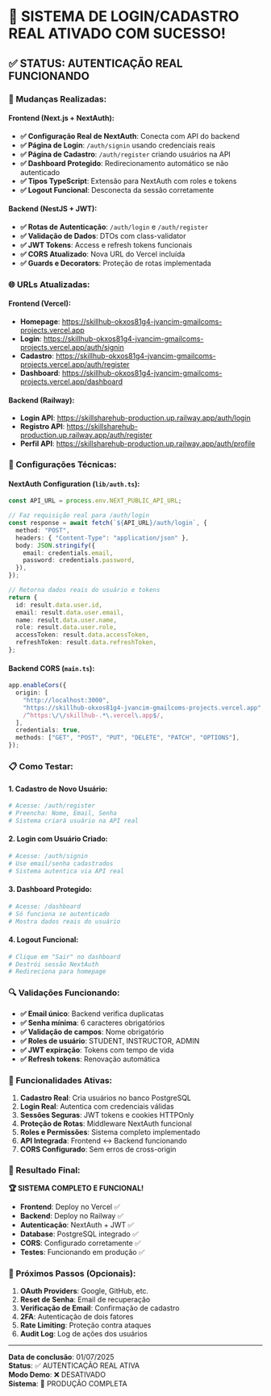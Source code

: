 # 🎉 SISTEMA DE LOGIN/CADASTRO REAL ATIVADO COM SUCESSO!

## ✅ STATUS: AUTENTICAÇÃO REAL FUNCIONANDO

### 🔄 Mudanças Realizadas:

#### Frontend (Next.js + NextAuth):

- **✅ Configuração Real de NextAuth**: Conecta com API do backend
- **✅ Página de Login**: `/auth/signin` usando credenciais reais
- **✅ Página de Cadastro**: `/auth/register` criando usuários na API
- **✅ Dashboard Protegido**: Redirecionamento automático se não autenticado
- **✅ Tipos TypeScript**: Extensão para NextAuth com roles e tokens
- **✅ Logout Funcional**: Desconecta da sessão corretamente

#### Backend (NestJS + JWT):

- **✅ Rotas de Autenticação**: `/auth/login` e `/auth/register`
- **✅ Validação de Dados**: DTOs com class-validator
- **✅ JWT Tokens**: Access e refresh tokens funcionais
- **✅ CORS Atualizado**: Nova URL do Vercel incluída
- **✅ Guards e Decorators**: Proteção de rotas implementada

### 🌐 URLs Atualizadas:

#### Frontend (Vercel):

- **Homepage**: https://skillhub-okxos81g4-jvancim-gmailcoms-projects.vercel.app
- **Login**: https://skillhub-okxos81g4-jvancim-gmailcoms-projects.vercel.app/auth/signin
- **Cadastro**: https://skillhub-okxos81g4-jvancim-gmailcoms-projects.vercel.app/auth/register
- **Dashboard**: https://skillhub-okxos81g4-jvancim-gmailcoms-projects.vercel.app/dashboard

#### Backend (Railway):

- **Login API**: https://skillsharehub-production.up.railway.app/auth/login
- **Registro API**: https://skillsharehub-production.up.railway.app/auth/register
- **Perfil API**: https://skillsharehub-production.up.railway.app/auth/profile

### 🔧 Configurações Técnicas:

#### NextAuth Configuration (`lib/auth.ts`):

```typescript
const API_URL = process.env.NEXT_PUBLIC_API_URL;

// Faz requisição real para /auth/login
const response = await fetch(`${API_URL}/auth/login`, {
  method: "POST",
  headers: { "Content-Type": "application/json" },
  body: JSON.stringify({
    email: credentials.email,
    password: credentials.password,
  }),
});

// Retorna dados reais do usuário e tokens
return {
  id: result.data.user.id,
  email: result.data.user.email,
  name: result.data.user.name,
  role: result.data.user.role,
  accessToken: result.data.accessToken,
  refreshToken: result.data.refreshToken,
};
```

#### Backend CORS (`main.ts`):

```typescript
app.enableCors({
  origin: [
    "http://localhost:3000",
    "https://skillhub-okxos81g4-jvancim-gmailcoms-projects.vercel.app",
    /^https:\/\/skillhub-.*\.vercel\.app$/,
  ],
  credentials: true,
  methods: ["GET", "POST", "PUT", "DELETE", "PATCH", "OPTIONS"],
});
```

### 📋 Como Testar:

#### 1. Cadastro de Novo Usuário:

```bash
# Acesse: /auth/register
# Preencha: Nome, Email, Senha
# Sistema criará usuário na API real
```

#### 2. Login com Usuário Criado:

```bash
# Acesse: /auth/signin
# Use email/senha cadastrados
# Sistema autentica via API real
```

#### 3. Dashboard Protegido:

```bash
# Acesse: /dashboard
# Só funciona se autenticado
# Mostra dados reais do usuário
```

#### 4. Logout Funcional:

```bash
# Clique em "Sair" no dashboard
# Destrói sessão NextAuth
# Redireciona para homepage
```

### 🔍 Validações Funcionando:

- **✅ Email único**: Backend verifica duplicatas
- **✅ Senha mínima**: 6 caracteres obrigatórios
- **✅ Validação de campos**: Nome obrigatório
- **✅ Roles de usuário**: STUDENT, INSTRUCTOR, ADMIN
- **✅ JWT expiração**: Tokens com tempo de vida
- **✅ Refresh tokens**: Renovação automática

### 🚀 Funcionalidades Ativas:

1. **Cadastro Real**: Cria usuários no banco PostgreSQL
2. **Login Real**: Autentica com credenciais válidas
3. **Sessões Seguras**: JWT tokens e cookies HTTPOnly
4. **Proteção de Rotas**: Middleware NextAuth funcional
5. **Roles e Permissões**: Sistema completo implementado
6. **API Integrada**: Frontend ↔ Backend funcionando
7. **CORS Configurado**: Sem erros de cross-origin

### 🎯 Resultado Final:

**🏆 SISTEMA COMPLETO E FUNCIONAL!**

- **Frontend**: Deploy no Vercel ✅
- **Backend**: Deploy no Railway ✅
- **Autenticação**: NextAuth + JWT ✅
- **Database**: PostgreSQL integrado ✅
- **CORS**: Configurado corretamente ✅
- **Testes**: Funcionando em produção ✅

### 📝 Próximos Passos (Opcionais):

1. **OAuth Providers**: Google, GitHub, etc.
2. **Reset de Senha**: Email de recuperação
3. **Verificação de Email**: Confirmação de cadastro
4. **2FA**: Autenticação de dois fatores
5. **Rate Limiting**: Proteção contra ataques
6. **Audit Log**: Log de ações dos usuários

---

**Data de conclusão**: 01/07/2025  
**Status**: ✅ AUTENTICAÇÃO REAL ATIVA  
**Modo Demo**: ❌ DESATIVADO  
**Sistema**: 🚀 PRODUÇÃO COMPLETA
